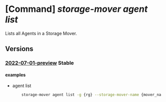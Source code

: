 # [Command] _storage-mover agent list_

Lists all Agents in a Storage Mover.

## Versions

### [2022-07-01-preview](/Resources/mgmt-plane/L3N1YnNjcmlwdGlvbnMve30vcmVzb3VyY2Vncm91cHMve30vcHJvdmlkZXJzL21pY3Jvc29mdC5zdG9yYWdlbW92ZXIvc3RvcmFnZW1vdmVycy97fS9hZ2VudHM=/2022-07-01-preview.xml) **Stable**

<!-- mgmt-plane /subscriptions/{}/resourcegroups/{}/providers/microsoft.storagemover/storagemovers/{}/agents 2022-07-01-preview -->

#### examples

- agent list
    ```bash
        storage-mover agent list -g {rg} --storage-mover-name {mover_name}
    ```
